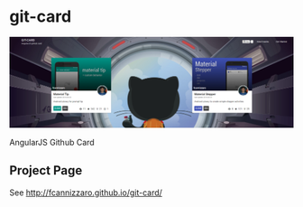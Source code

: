 # git-card
![preview](https://raw.githubusercontent.com/fcannizzaro/git-card/master/project.png)

AngularJS Github Card 

## Project Page
See http://fcannizzaro.github.io/git-card/
